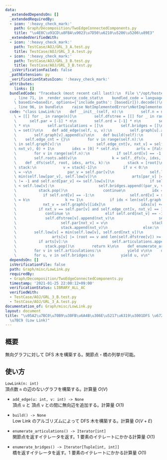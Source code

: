 ```yaml
---
data:
  _extendedDependsOn: []
  _extendedRequiredBy:
  - icon: ':heavy_check_mark:'
    path: Graph/Decomposition/TwoEdgeConnectedComponents.py
    title: "\u4E8C\u91CD\u8FBA\u9023\u7D50\u6210\u5206\u5206\u89E3"
  _extendedVerifiedWith:
  - icon: ':heavy_check_mark:'
    path: TestCase/AOJ/GRL_3_A.test.py
    title: TestCase/AOJ/GRL_3_A.test.py
  - icon: ':heavy_check_mark:'
    path: TestCase/AOJ/GRL_3_B.test.py
    title: TestCase/AOJ/GRL_3_B.test.py
  _isVerificationFailed: false
  _pathExtension: py
  _verificationStatusIcon: ':heavy_check_mark:'
  attributes:
    links: []
  bundledCode: "Traceback (most recent call last):\n  File \"/opt/hostedtoolcache/Python/3.9.5/x64/lib/python3.9/site-packages/onlinejudge_verify/documentation/build.py\"\
    , line 71, in _render_source_code_stat\n    bundled_code = language.bundle(stat.path,\
    \ basedir=basedir, options={'include_paths': [basedir]}).decode()\n  File \"/opt/hostedtoolcache/Python/3.9.5/x64/lib/python3.9/site-packages/onlinejudge_verify/languages/python.py\"\
    , line 96, in bundle\n    raise NotImplementedError\nNotImplementedError\n"
  code: "class LowLink:\n    def __init__(self, n):\n        self.n = n\n        self.graph\
    \ = [[] for _ in range(n)]\n        self.dfstree = [[] for _ in range(n)]\n  \
    \      self.par = [-1] * n\n        self.ord = [-1] * n\n        self.low = [-1]\
    \ * n\n        self.articulations = []\n        self.bridges = []\n        self.roots\
    \ = set()\n\n    def add_edge(self, u, v):\n        self.graph[u].append(v)\n\
    \        self.graph[v].append(u)\n\n    def build(self):\n        k = 0\n    \
    \    self.edge_cnt = {}\n        for v in range(self.n):\n            for nxt_v\
    \ in self.graph[v]:\n                self.edge_cnt[v, nxt_v] = self.edge_cnt.get((v,\
    \ nxt_v), 0) + 1\n        idxs = [0] * self.n\n        arts = [False] * self.n\n\
    \        for v in range(self.n):\n            if self.ord[v] == -1:\n        \
    \        self.roots.add(v)\n                k = self._dfs(v, idxs, arts, k)\n\n\
    \    def _dfs(self, root, idxs, arts, k):\n        stack = [root]\n        while\
    \ stack:\n            v = stack[-1]\n            if v < 0:\n                v\
    \ = ~v\n                par_v = self.par[v]\n                self.low[par_v] =\
    \ min(self.low[par_v], self.low[v])\n                arts[par_v] |= (self.par[par_v]\
    \ != -1 and self.ord[par_v] <= self.low[v])\n                if self.ord[par_v]\
    \ < self.low[v]:\n                    self.bridges.append((par_v, v))\n      \
    \          stack.pop()\n                continue\n            idx = idxs[v]\n\
    \            if self.ord[v] == -1:\n                self.ord[v] = self.low[v]\
    \ = k\n                k += 1\n            if idx < len(self.graph[v]):\n    \
    \            nxt_v = self.graph[v][idx]\n                idxs[v] += 1\n      \
    \          if nxt_v == self.par[v] and self.edge_cnt[v, nxt_v] == 1:\n       \
    \             continue \n                elif self.ord[nxt_v] == -1:\n       \
    \             self.dfstree[v].append(nxt_v)\n                    self.dfstree[nxt_v].append(v)\n\
    \                    self.par[nxt_v] = v\n                    stack.append(~nxt_v)\n\
    \                    stack.append(nxt_v)\n                else:\n            \
    \        self.low[v] = min(self.low[v], self.ord[nxt_v])\n            else:\n\
    \                arts[v] |= (root == v and len(self.dfstree[v]) >= 2)\n      \
    \          if arts[v]:\n                    self.articulations.append(v)\n   \
    \             stack.pop()\n        return k\n\n    def enumerate_articulations(self):\n\
    \        for v in self.articulations:\n            yield v\n\n    def enumerate_bridges(self):\n\
    \        for u, v in self.bridges:\n            yield u, v\n"
  dependsOn: []
  isVerificationFile: false
  path: Graph/misc/LowLink.py
  requiredBy:
  - Graph/Decomposition/TwoEdgeConnectedComponents.py
  timestamp: '2021-01-25 22:00:12+09:00'
  verificationStatus: LIBRARY_ALL_AC
  verifiedWith:
  - TestCase/AOJ/GRL_3_B.test.py
  - TestCase/AOJ/GRL_3_A.test.py
documentation_of: Graph/misc/LowLink.py
layout: document
title: "\u95A2\u7BC0\u70B9\u30FB\u6A4B\u306E\u5217\u6319\u3001DFS \u6728\u306E\u69CB\
  \u7BC9 (Low Link)"
---
```


## 概要
無向グラフに対して DFS 木を構築する。関節点・橋の列挙が可能。

## 使い方
`LowLink(n: int)`  
頂点数 `n` の辺のないグラフを構築する。計算量 $O(V)$

- `add_edge(u: int, v: int) -> None`  
頂点 `u` と 頂点 `v` との間に無向辺を追加する。計算量 $O(1)$

- `build() -> None`  
Low Link のアルゴリズムによって DFS 木を構築する。計算量 $O(V + E)$

- `enumerate_articulations() -> Iterator[int]`  
関節点を返すイテレータを返す。1 要素のイテレートにかかる計算量 $O(1)$

- `enumerate_bridges() -> Iterator[Tuple[int, int]]`  
橋を返すイテレータを返す。1 要素のイテレートにかかる計算量 $O(1)$
